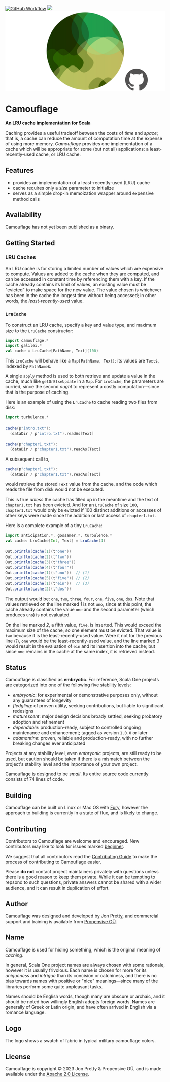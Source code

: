 [<img alt="GitHub Workflow" src="https://img.shields.io/github/actions/workflow/status/propensive/camouflage/main.yml?style=for-the-badge" height="24">](https://github.com/propensive/camouflage/actions)
[<img src="https://img.shields.io/discord/633198088311537684?color=8899f7&label=DISCORD&style=for-the-badge" height="24">](https://discord.gg/7b6mpF6Qcf)
<img src="/doc/images/github.png" valign="middle">

# Camouflage

__An LRU cache implementation for Scala__

Caching provides a useful tradeoff between the costs of _time_ and _space_; that is, a cache can reduce the
amount of computation time at the expense of using more memory. _Camouflage_ provides one implementation of a
cache which will be appropriate for some (but not all) applications: a least-recently-used cache, or LRU cache.

## Features

- provides an implementation of a least-recently-used (LRU) cache
- cache requires only a _size_ parameter to initialize
- serves as a simple drop-in memoization wrapper around expensive method calls

## Availability

Camouflage has not yet been published as a binary.

## Getting Started

### LRU Caches

An LRU cache is for storing a limited number of values which are expensive to compute. Values are added to the
cache when they are computed, and can be accessed in constant time by referencing them with a key. If the cache
already contains its limit of values, an existing value must be "evicted" to make space for the new value. The
value chosen is whichever has been in the cache the longest time without being accessed; in other words, the
_least-recently-used_ value.

### `LruCache`

To construct an LRU cache, specify a key and value type, and maximum size to the `LruCache` constructor:
```scala
import camouflage.*
import galilei.*
val cache = LruCache[PathName, Text](100)
```

This `LruCache` will behave like a `Map[PathName, Text]`: its values are `Text`s, indexed by `PathName`s.

A single `apply` method is used to both retrieve and update a value in the cache, much like `getOrElseUpdate` in
a `Map`. For `LruCache`, the parameters are curried, since the second _ought_ to represent a costly
computation—since that is the purpose of caching.

Here is an example of using the `LruCache` to cache reading two files from disk:
```scala
import turbulence.*

cache(p"intro.txt"):
  (dataDir / p"intro.txt").readAs[Text]

cache(p"chapter1.txt"):
  (dataDir / p"chapter1.txt").readAs[Text]
```

A subsequent call to,
```scala
cache(p"chapter1.txt"):
  (dataDir / p"chapter1.txt").readAs[Text]
```
would retrieve the stored `Text` value from the cache, and the code which reads the file from disk would not be
executed.

This is true _unless_ the cache has filled up in the meantime and the text of `chapter1.txt` has been evicted.
And for an `LruCache` of size `100`, `chapter1.txt` would only be evicted if 100 distinct additions or accesses
of other keys were made since the addition or last access of `chapter1.txt`.

Here is a complete example of a tiny `LruCache`:
```scala
import anticipation.*, gossamer.*, turbulence.*
val cache: LruCache[Int, Text] = LruCache(4)

Out.println(cache(1)(t"one"))
Out.println(cache(2)(t"two"))
Out.println(cache(3)(t"three"))
Out.println(cache(4)(t"four"))
Out.println(cache(1)(t"uno"))  // (1)
Out.println(cache(5)(t"five")) // (2)
Out.println(cache(1)(t"ein"))  // (3)
Out.println(cache(2)(t"dos"))
```

The output would be: `one`, `two`, `three`, `four`, `one`, `five`, `one`, `dos`. Note that values retrieved on
the line marked _1_ is not `uno`, since at this point, the cache already contains the value `one` and the second
parameter (which produces `uno`) is not evaluated.

On the line marked _2_, a fifth value, `five`, is inserted. This would exceed the maximum size of the cache, so
one element must be evicted. That value is `two` because it is the least-recently-used value. Were it not for
the previous line (_1_), `one` would be the least-recently-used value, and the line marked _3_ would result in
the evaluation of `ein` and its insertion into the cache; but since `one` remains in the cache at the same
index, it is retrieved instead.

## Status

Camouflage is classified as __embryotic__. For reference, Scala One projects are
categorized into one of the following five stability levels:

- _embryonic_: for experimental or demonstrative purposes only, without any guarantees of longevity
- _fledgling_: of proven utility, seeking contributions, but liable to significant redesigns
- _maturescent_: major design decisions broady settled, seeking probatory adoption and refinement
- _dependable_: production-ready, subject to controlled ongoing maintenance and enhancement; tagged as version `1.0.0` or later
- _adamantine_: proven, reliable and production-ready, with no further breaking changes ever anticipated

Projects at any stability level, even _embryonic_ projects, are still ready to
be used, but caution should be taken if there is a mismatch between the
project's stability level and the importance of your own project.

Camouflage is designed to be _small_. Its entire source code currently consists
of 74 lines of code.

## Building

Camouflage can be built on Linux or Mac OS with [Fury](/propensive/fury), however
the approach to building is currently in a state of flux, and is likely to
change.

## Contributing

Contributors to Camouflage are welcome and encouraged. New contributors may like to look for issues marked
<a href="https://github.com/propensive/camouflage/labels/beginner">beginner</a>.

We suggest that all contributors read the [Contributing Guide](/contributing.md) to make the process of
contributing to Camouflage easier.

Please __do not__ contact project maintainers privately with questions unless
there is a good reason to keep them private. While it can be tempting to
repsond to such questions, private answers cannot be shared with a wider
audience, and it can result in duplication of effort.

## Author

Camouflage was designed and developed by Jon Pretty, and commercial support and training is available from
[Propensive O&Uuml;](https://propensive.com/).



## Name

Camouflage is used for hiding something, which is the original meaning of _caching_.

In general, Scala One project names are always chosen with some rationale, however it is usually
frivolous. Each name is chosen for more for its _uniqueness_ and _intrigue_ than its concision or
catchiness, and there is no bias towards names with positive or "nice" meanings—since many of the
libraries perform some quite unpleasant tasks.

Names should be English words, though many are obscure or archaic, and it should be noted how
willingly English adopts foreign words. Names are generally of Greek or Latin origin, and have
often arrived in English via a romance language.

## Logo

The logo shows a swatch of fabric in typical military camouflage colors.

## License

Camouflage is copyright &copy; 2023 Jon Pretty & Propensive O&Uuml;, and is made available under the
[Apache 2.0 License](/license.md).
